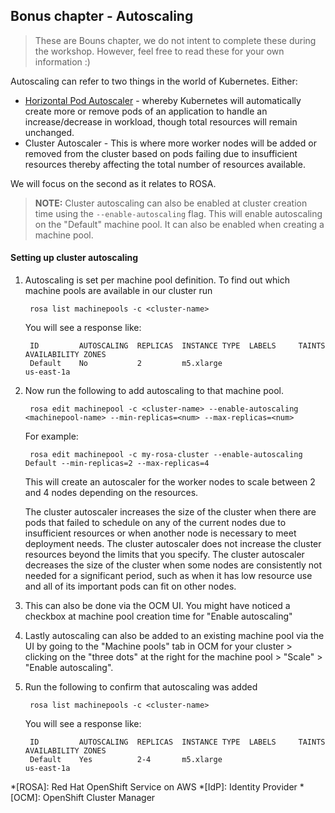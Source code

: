 ## Bonus chapter - Autoscaling

> These are Bouns chapter, we do not intent to complete these during the workshop. However, feel free to read these for your own information :)

Autoscaling can refer to two things in the world of Kubernetes.  Either:

- [Horizontal Pod Autoscaler](https://kubernetes.io/docs/tasks/run-application/horizontal-pod-autoscale/) - whereby Kubernetes will automatically create more or remove pods of an application to handle an increase/decrease in workload, though total resources will remain unchanged.
- Cluster Autoscaler - This is where more worker nodes will be added or removed from the cluster based on pods failing due to insufficient resources thereby affecting the total number of resources available.

We will focus on the second as it relates to ROSA.

>**NOTE:** Cluster autoscaling can also be enabled at cluster creation time using the `--enable-autoscaling` flag. This will enable autoscaling on the "Default" machine pool. It can also be enabled when creating a machine pool.

#### Setting up cluster autoscaling
1. Autoscaling is set per machine pool definition. To find out which machine pools are available in our cluster run

        rosa list machinepools -c <cluster-name>

    You will see a response like:

        ID         AUTOSCALING  REPLICAS  INSTANCE TYPE  LABELS     TAINTS    AVAILABILITY ZONES
        Default    No           2         m5.xlarge                           us-east-1a


1. Now run the following to add autoscaling to that machine pool.

        rosa edit machinepool -c <cluster-name> --enable-autoscaling <machinepool-name> --min-replicas=<num> --max-replicas=<num>

    For example:
    
        rosa edit machinepool -c my-rosa-cluster --enable-autoscaling Default --min-replicas=2 --max-replicas=4

    This will create an autoscaler for the worker nodes to scale between 2 and 4 nodes depending on the resources. 

    The cluster autoscaler increases the size of the cluster when there are pods that failed to schedule on any of the current nodes due to insufficient resources or when another node is necessary to meet deployment needs. The cluster autoscaler does not increase the cluster resources beyond the limits that you specify. The cluster autoscaler decreases the size of the cluster when some nodes are consistently not needed for a significant period, such as when it has low resource use and all of its important pods can fit on other nodes.

1. This can also be done via the OCM UI. You might have noticed a checkbox at machine pool creation time for "Enable autoscaling"

1. Lastly autoscaling can also be added to an existing machine pool via the UI by going to the "Machine pools" tab in OCM for your cluster > clicking on the "three dots" at the right for the machine pool > "Scale" > "Enable autoscaling".

1. Run the following to confirm that autoscaling was added

        rosa list machinepools -c <cluster-name>

    You will see a response like:

        ID         AUTOSCALING  REPLICAS  INSTANCE TYPE  LABELS     TAINTS    AVAILABILITY ZONES
        Default    Yes          2-4       m5.xlarge                           us-east-1a



*[ROSA]: Red Hat OpenShift Service on AWS
*[IdP]: Identity Provider
*[OCM]: OpenShift Cluster Manager